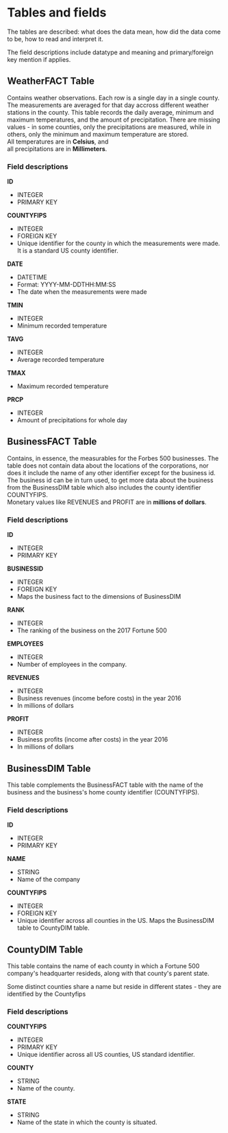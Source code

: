 # Tables and fields

The tables are described: what does the data mean, how did the data come to be, how to read and interpret it.

The field descriptions include datatype and meaning and primary/foreign key mention if applies.

## WeatherFACT Table
Contains weather observations. Each row is a single day in a single county. The measurements are averaged for that day accross different weather stations in the county.
This table records the daily average, minimum and maximum temperatures, and the amount of precipitation.
There are missing values - in some counties, only the precipitations are measured, while in others, only the minimum and maximum temperature are stored.
<br>All temperatures are in **Celsius**, and
<br>all precipitations are in **Millimeters**.

### Field descriptions

**ID**
* INTEGER
* PRIMARY KEY

**COUNTYFIPS**
* INTEGER
* FOREIGN KEY
* Unique identifier for the county in which the measurements were made. It is a standard US county identifier.


**DATE**
* DATETIME
* Format: YYYY-MM-DDTHH:MM:SS
* The date when the measurements were made

**TMIN**
* INTEGER
* Minimum recorded temperature

**TAVG**
* INTEGER
* Average recorded temperature

**TMAX**
* Maximum recorded temperature

**PRCP**
* INTEGER
* Amount of precipitations for whole day

## BusinessFACT Table
Contains, in essence, the measurables for the Forbes 500 businesses. The table does not contain data about the locations of the corporations, nor does it include the name of any other identifier except for the business id.
<br>The business id can be in turn used, to get more data about the business from the BusinessDIM table which also includes the county identifier COUNTYFIPS.
<br>Monetary values like REVENUES and PROFIT are in **millions of dollars**.

### Field descriptions

**ID**
* INTEGER 
* PRIMARY KEY

**BUSINESSID**
* INTEGER
* FOREIGN KEY
* Maps the business fact to the dimensions of BusinessDIM

**RANK**
* INTEGER
* The ranking of the business on the 2017 Fortune 500

**EMPLOYEES**
* INTEGER
* Number of employees in the company.

**REVENUES**
* INTEGER
* Business revenues (income before costs) in the year 2016
* In millions of dollars

**PROFIT**
* INTEGER
* Business profits (income after costs) in the year 2016
* In millions of dollars

## BusinessDIM Table

This table complements the BusinessFACT table with the name of the business and the business's home county identifier (COUNTYFIPS).

### Field descriptions

**ID**
* INTEGER
* PRIMARY KEY

**NAME**
* STRING
* Name of the company

**COUNTYFIPS**
* INTEGER
* FOREIGN KEY
* Unique identifier across all counties in the US. Maps the BusinessDIM table to CountyDIM table.

## CountyDIM Table

This table contains the name of each county in which a Fortune 500 company's headquarter resideds, along with that county's parent state.

Some distinct counties share a name but reside in different states - they are identified by the Countyfips

### Field descriptions

**COUNTYFIPS**
* INTEGER
* PRIMARY KEY
* Unique identifier across all US counties, US standard identifier.

**COUNTY**
* STRING
* Name of the county.

**STATE**
* STRING
* Name of the state in which the county is situated.